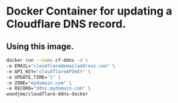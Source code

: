 # Docker Container for updating a Cloudflare DNS record.

## Using this image.

```zsh
docker run --name cf-ddns -d \
-e EMAIL="cloudflare@emailaddress.com" \
-e API_KEY="cloudflareAPIKEY" \
-e UPDATE_TIME="1" \
-e ZONE="mydomain.com" \
-e RECORD="ddns.mydomain.com" \
woodjme/cloudflare-ddns-docker
```
